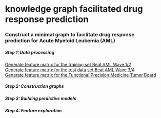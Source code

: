 # knowledge graph facilitated drug response prediction


### Construct a minimal graph to facilitate drug response prediction for Acute Myeloid Leukemia (AML)

##### Step 1: Data processing
[Generate feature matrix for the training set Beat AML Wave 1/2](./notebooks/Step0_Generate_feature_matrix_beatAML_wave12.ipynb) <br>
[Generate feature matrix for the test data set Beat AML Wave 3/4](./notebooks/Step0_Generate_feature_matrix_beatAML_wave1_4.ipynb)<br>
[Generate feature matrix for the Functional Precision Medicine Tumor Board](./notebooks/Step0_Generate_feature_matrix_Finland.ipynb)<br>


##### Step 2: Construction graphs 


##### Step 3: Building predictive models


##### Step 4: Feature exploration